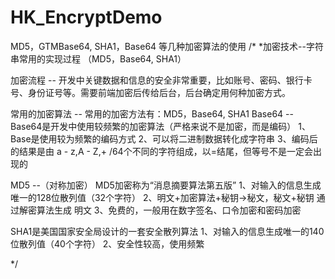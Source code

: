 # HK_EncryptDemo
MD5，GTMBase64, SHA1，Base64 等几种加密算法的使用
/*
*加密技术--字符串常用的实现过程 （MD5，Base64, SHA1）

加密流程 --
开发中关键数据和信息的安全非常重要，比如账号、密码、银行卡号、身份证号等。需要前端加密后传给后台，后台确定用何种加密方式。

常用的加密算法 -- 常用的加密方法有：MD5，Base64, SHA1
Base64 --
Base64是开发中使用较频繁的加密算法（严格来说不是加密，而是编码）
1、Base是使用较为频繁的编码方式
2、可以将二进制数据转化成字符串
3、编码后的结果是由 a - z,A - Z,+ /64个不同的字符组成，以=结尾，但等号不是一定会出现的

MD5 --（对称加密）
MD5加密称为“消息摘要算法第五版”
1、对输入的信息生成唯一的128位散列值（32个字符）
2、明文+加密算法+秘钥->秘文，秘文+秘钥 通过解密算法生成 明文
3、免费的，一般用在数字签名、口令加密和密码加密

SHA1是美国国家安全局设计的一套安全散列算法
1、对输入的信息生成唯一的140位散列值（40个字符）
2、安全性较高，使用频繁




*/
